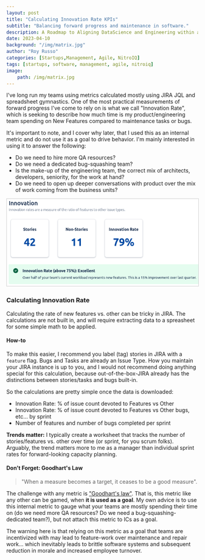 ```yaml
---
layout: post
title: "Calculating Innovation Rate KPIs"
subtitle: "Balancing forward progress and maintenance in software."
description: A Roadmap to Aligning DataScience and Engineering within a software product company. 
date: 2023-04-10
background: "/img/matrix.jpg"
author: "Roy Russo"
categories: [Startups,Management, Agile, NitroIQ]
tags: [startups, software, management, agile, nitroiq]
image:
    path: /img/matrix.jpg
---
```


I've long run my teams using metrics calculated mostly using JIRA JQL and spreadsheet gymnastics. One of the most practical measurements of forward progress I've come to rely on is what we call "Innovation Rate", which is seeking to describe how much time is my product/engineering team spending on New Features compared to maintenance tasks or bugs. 

It's important to note, and I cover why later, that I used this as an internal metric and do not use it as a goal to drive behavior. I'm mainly interested in using it to answer the following:

- Do we need to hire more QA resources?
- Do we need a dedicated bug-squashing team?
- Is the make-up of the engineering team, the correct mix of architects, developers, seniority, for the work at hand?
- Do we need to open up deeper conversations with product over the mix of work coming from the business units?

<img class="center" style="border: 1px solid #CCCCCC"  src="/img/innovation_rate_ss.png" title="Innovation Rate in NitroIQ" alt="Innovation Rate in NitroIQ">


### Calculating Innovation Rate

Calculating the rate of new features vs. other can be tricky in JIRA. The calculations are not built in, and will require extracting data to a spreasheet for some simple math to be applied. 

#### How-to 

To make this easier, I recommend you label (tag) stories in JIRA with a `feature` flag. Bugs and Tasks are already an Issue Type. How you maintain your JIRA instance is up to you, and I would not recommend doing anything special for this calculation, because out-of-the-box-JIRA already has the distinctions between stories/tasks and bugs built-in. 

So the calculations are pretty simple once the data is downloaded:

- Innovation Rate: % of issue count devoted to Features vs Other
- Innovation Rate: % of issue count devoted to Features vs Other bugs, etc… by sprint
- Number of features and number of bugs completed per sprint

**Trends matter:** I typically create a worksheet that tracks the number of stories/features vs. other over time (or sprint, for you scrum folks). Arguably, the trend matters more to me as a manager than individual sprint rates for forward-looking capacity planning. 

#### Don't Forget: Goodhart's Law

> "When a measure becomes a target, it ceases to be a good measure".

The challenge with any metric is ["Goodhart's law"](https://en.wikipedia.org/wiki/Goodhart%27s_law). That is, this metric like any other can be gamed, when **it is used as a goal**. My own advice is to use this internal metric to gauge what your teams are mostly spending their time on (do we need more QA resources? Do we need a bug-squashing-dedicated team?), but not attach this metric to ICs as a goal.  

The warning here is that relying on this metric as a goal that teams are incentivized with may lead to feature-work over maintenance and repair work... which inevitably leads to brittle software systems and subsequent reduction in morale and increased employee turnover. 